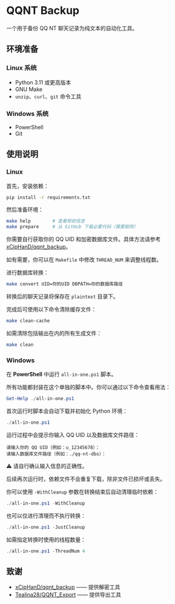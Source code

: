 # QQNT Backup

一个用于备份 QQ NT 聊天记录为纯文本的自动化工具。

## 环境准备

### Linux 系统

- Python 3.11 或更高版本
- GNU Make
- `unzip`、`curl`、`git` 命令工具

### Windows 系统

- PowerShell
- Git

## 使用说明

### Linux

首先，安装依赖：

```bash
pip install -r requirements.txt
```

然后准备环境：

```bash
make help        # 查看帮助信息
make prepare     # 从 GitHub 下载必要代码（需要联网）
```

你需要自行获取你的 QQ UID 和加密数据库文件。具体方法请参考  
[xCipHanD/qqnt_backup](https://github.com/xCipHanD/qqnt_backup)。

如有需要，你可以在 `Makefile` 中修改 `THREAD_NUM` 来调整线程数。

进行数据库转换：

```bash
make convert UID=你的UID DBPATH=你的数据库路径
```

转换后的聊天记录将保存在 `plaintext` 目录下。

完成后可使用以下命令清除缓存文件：

```bash
make clean-cache
```

如需清除包括输出在内的所有生成文件：

```bash
make clean
```

### Windows

在 **PowerShell** 中运行 `all-in-one.ps1` 脚本。

所有功能都封装在这个单独的脚本中。你可以通过以下命令查看用法：

```powershell
Get-Help ./all-in-one.ps1
```

首次运行时脚本会自动下载并初始化 Python 环境：

```powershell
./all-in-one.ps1
```

运行过程中会提示你输入 QQ UID 以及数据库文件路径：

```
请输入你的 QQ UID（例如：u_12345678）：
请输入数据库文件路径（例如：./qq-nt-dbs）：
```

⚠️ 请自行确认输入信息的正确性。

后续再次运行时，依赖文件不会重复下载，除非文件已损坏或丢失。

你可以使用 `-WithCleanup` 参数在转换结束后自动清理临时依赖：

```powershell
./all-in-one.ps1 -WithCleanup
```

也可以仅进行清理而不执行转换：

```powershell
./all-in-one.ps1 -JustCleanup
```

如需指定转换时使用的线程数量：

```powershell
./all-in-one.ps1 -ThreadNum 4
```

## 致谢

- [xCipHanD/qqnt_backup](https://github.com/xCipHanD/qqnt_backup) —— 提供解密工具
- [Tealina28/QQNT_Export](https://github.com/Tealina28/QQNT_Export.git) —— 提供导出工具